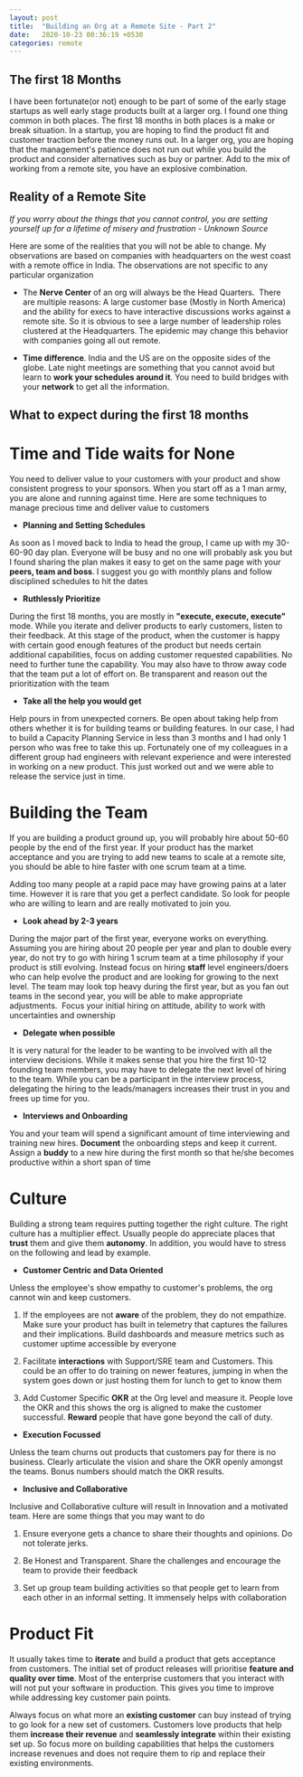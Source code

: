 ```yaml
---
layout: post
title:  "Building an Org at a Remote Site - Part 2"
date:   2020-10-23 00:36:19 +0530
categories: remote
---
```

**The first 18 Months**
-----------------------

I have been fortunate(or not) enough to be part of some of the early
stage startups as well early stage products built at a larger org. I
found one thing common in both places. The first 18 months in both
places is a make or break situation. In a startup, you are hoping to
find the product fit and customer traction before the money runs out. In
a larger org, you are hoping that the management\'s patience does not
run out while you build the product and consider alternatives such as
buy or partner. Add to the mix of working from a remote site, you have
an explosive combination. 

**Reality of a Remote Site**
---------------------------

*If you worry about the things that you cannot control, you are setting
yourself up for a lifetime of misery and frustration - Unknown Source*

Here are some of the realities that you will not be able to change. My
observations are based on companies with headquarters on the west coast
with a remote office in India. The observations are not specific to any
particular organization

-   The **Nerve Center** of an org will always be the Head Quarters. 
    There are multiple reasons: A large customer base (Mostly in North
    America) and the ability for execs to have interactive discussions
    works against a remote site. So it is obvious to see a large number
    of leadership roles clustered at the Headquarters. The epidemic may
    change this behavior with companies going all out remote.

-   **Time difference**. India and the US are on the opposite sides of
    the globe. Late night meetings are something that you cannot avoid
    but learn to **work your schedules around it**. You need to build
    bridges with your **network** to get all the information.

**What to expect during the first 18 months**
--------------------

**Time and Tide waits for None**
================================

You need to deliver value to your customers with your product and show
consistent progress to your sponsors. When you start off as a 1 man
army, you are alone and running against time. Here are some techniques
to manage precious time and deliver value to customers

-   **Planning and Setting Schedules**

As soon as I moved back to India to head the group, I came up with my
30-60-90 day plan. Everyone will be busy and no one will probably ask
you but I found sharing the plan makes it easy to get on the same page
with your **peers, team and boss**. I suggest you go with monthly plans
and follow disciplined schedules to hit the dates

-   **Ruthlessly Prioritize**

During the first 18 months, you are mostly in **"execute, execute,
execute"** mode. While you iterate and deliver products to early
customers, listen to their feedback. At this stage of the product, when
the customer is happy with certain good enough features of the product
but needs certain additional capabilities, focus on adding customer
requested capabilities. No need to further tune the capability. You may
also have to throw away code that the team put a lot of effort on. Be
transparent and reason out the prioritization with the team

-   **Take all the help you would get**

Help pours in from unexpected corners. Be open about taking help from
others whether it is for building teams or building features. In our
case, I had to build a Capacity Planning Service in less than 3 months
and I had only 1 person who was free to take this up. Fortunately one of
my colleagues in a different group had engineers with relevant
experience and were interested in working on a new product. This just
worked out and we were able to release the service just in time. 

**Building the Team**
=====================

If you are building a product ground up, you will probably hire about
50-60 people by the end of the first year. If your product has the
market acceptance and you are trying to add new teams to scale at a
remote site, you should be able to hire faster with one scrum team at a
time. 

Adding too many people at a rapid pace may have growing pains at a later
time. However it is rare that you get a perfect candidate. So look for
people who are willing to learn and are really motivated to join you. 

-   **Look ahead by 2-3 years**

During the major part of the first year, everyone works on everything.
Assuming you are hiring about 20 people per year and plan to double
every year, do not try to go with hiring 1 scrum team at a time
philosophy if your product is still evolving. Instead focus on hiring
**staff** level engineers/doers who can help evolve the product and are
looking for growing to the next level. The team may look top heavy
during the first year, but as you fan out teams in the second year, you
will be able to make appropriate adjustments.  Focus your initial hiring
on attitude, ability to work with uncertainties and ownership

-   **Delegate when possible**

It is very natural for the leader to be wanting to be involved with all
the interview decisions. While it makes sense that you hire the first
10-12 founding team members, you may have to delegate the next level of
hiring to the team. While you can be a participant in the interview
process, delegating the hiring to the leads/managers increases their
trust in you and frees up time for you.

-   **Interviews and Onboarding**

You and your team will spend a significant amount of time interviewing
and training new hires. **Document** the onboarding steps and keep it
current. Assign a **buddy** to a new hire during the first month so that
he/she becomes productive within a short span of time

**Culture**
==============

Building a strong team requires putting together the right culture. The
right culture has a multiplier effect. Usually people do appreciate
places that **trust** them and give them **autonomy**. In addition, you
would have to stress on the following and lead by example. 

-   **Customer Centric and Data Oriented**

Unless the employee\'s show empathy to customer's problems, the org
cannot win and keep customers. 

1.  If the employees are not **aware** of the problem, they do not
    empathize. Make sure your product has built in telemetry that
    captures the failures and their implications. Build dashboards and
    measure metrics such as customer uptime accessible by everyone

2.  Facilitate **interactions** with Support/SRE team and Customers.
    This could be an offer to do training on newer features, jumping in
    when the system goes down or just hosting them for lunch to get to
    know them

3.  Add Customer Specific **OKR** at the Org level and measure it.
    People love the OKR and this shows the org is aligned to make the
    customer successful. **Reward** people that have gone beyond the
    call of duty.

-   **Execution Focussed**

Unless the team churns out products that customers pay for there is no
business. Clearly articulate the vision and share the OKR openly amongst
the teams. Bonus numbers should match the OKR results. 

-   **Inclusive and Collaborative**

Inclusive and Collaborative culture will result in Innovation and a
motivated team. Here are some things that you may want to do

1.  Ensure everyone gets a chance to share their thoughts and opinions.
    Do not tolerate jerks.

2.  Be Honest and Transparent. Share the challenges and encourage the
    team to provide their feedback

3.  Set up group team building activities so that people get to learn
    from each other in an informal setting. It immensely helps with
    collaboration

**Product Fit**
=================

It usually takes time to **iterate** and build a product that gets
acceptance from customers. The initial set of product releases will
prioritise **feature and quality over time**. Most of the enterprise
customers that you interact with will not put your software in
production. This gives you time to improve while addressing key customer
pain points. 

Always focus on what more an **existing customer** can buy instead of
trying to go look for a new set of customers. Customers love products
that help them **increase their revenue** and **seamlessly integrate**
within their existing set up. So focus more on building capabilities
that helps the customers increase revenues and does not require them to
rip and replace their existing environments.  
